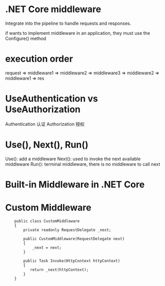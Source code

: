 # .NET Core middleware
Integrate into the pipeline to handle requests and responses. 

if wants to implement middleware in an application, they must use the Configure() method

# execution order
request => middleware1 => middleware2 => middleware3 => middleware2 => middleware1 => res

# UseAuthentication vs UseAuthorization
Authentication 认证
Authorization 授权

# Use(), Next(), Run()
Use(): add a middleware
Next(): used to invoke the next available middleware
Run(): terminal middleware, there is no middleware to call next

# Built-in Middleware in .NET Core

# Custom Middleware
```
    public class CustomMiddleware
    {
        private readonly RequestDelegate _next;

        public CustomMiddleware(RequestDelegate next)
        {
            _next = next;
        }

        public Task Invoke(HttpContext httpContext)
        {
           return _next(httpContext);
        }
    }
```
